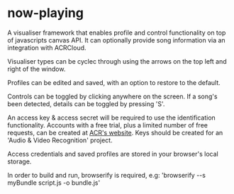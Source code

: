 # now-playing

A visualiser framework that enables profile and control functionality on top of javascripts canvas API. It can optionally provide song information via an integration with ACRCloud.

Visualiser types can be cyclec through using the arrows on the top left and right of the window.

Profiles can be edited and saved, with an option to restore to the default. 

Controls can be toggled by clicking anywhere on the screen. If a song's been detected, details can be toggled by pressing 'S'.

An access key & access secret will be required to use the identification functionality. Accounts with a free trial, plus a limited number of free requests, can be created at [ACR's website](https://www.acrcloud.com/). Keys should be created for an 'Audio & Video Recognition' project.

Access credentials and saved profiles are stored in your browser's local storage.

In order to build and run, browserify is required, e.g: 'browserify --s myBundle script.js -o bundle.js'
